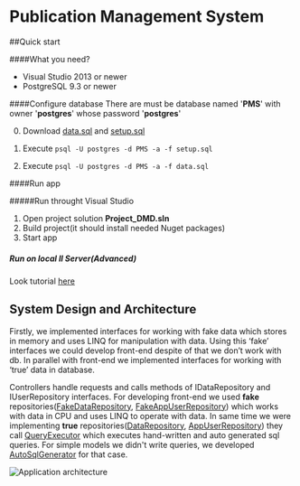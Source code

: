 # Publication Management System

##Quick start

####What you need?
* Visual Studio 2013 or newer
* PostgreSQL 9.3 or newer

####Configure database
There are must be database named '**PMS**' with owner '**postgres**' whose password '**postgres**'

0. Download [data.sql](https://drive.google.com/file/d/0B9PqrLKb-mQKbnFNb0FXRVpUaDg/view?usp=sharing) and [setup.sql](https://drive.google.com/file/d/0B9PqrLKb-mQKVkx5STNHdndvblE/view?usp=sharing)

1. Execute ```psql -U postgres -d PMS -a -f setup.sql```

2. Execute ```psql -U postgres -d PMS -a -f data.sql```

####Run app

#####Run throught Visual Studio

1. Open project solution **Project_DMD.sln**
2. Build project(it should install needed Nuget packages)
3. Start app

##### Run on local II Server(Advanced)

Look tutorial [here](http://blogs.msdn.com/b/rickandy/archive/2011/04/22/test-you-asp-net-mvc-or-webforms-application-on-iis-7-in-30-seconds.aspx)

## System Design and Architecture


Firstly, we implemented interfaces for working with fake data which stores in memory and uses LINQ for manipulation with data. Using this ‘fake’ interfaces we could develop front-end despite of that we don’t work with db. In parallel with front-end we implemented interfaces for working with ‘true’ data in database.

Controllers handle requests and calls methods of IDataRepository and IUserRepository interfaces. For developing front-end we used **fake** repositories([FakeDataRepository](https://github.com/alikhil/DMD_Project/blob/master/Project_DMD/Repositories/FakeDataRepository.cs), [FakeAppUserRepository](https://github.com/alikhil/DMD_Project/blob/master/Project_DMD/Repositories/FakeAppUserRepository.cs)) which works with data in CPU and uses LINQ to operate with data. In same time we were implementing **true** repositories([DataRepository](https://github.com/alikhil/DMD_Project/blob/master/Project_DMD/Repositories/DataRepository.cs),  [AppUserRepository](https://github.com/alikhil/DMD_Project/blob/master/Project_DMD/Repositories/AppUserRepository.cs)) they call  [QueryExecutor](https://github.com/alikhil/DMD_Project/blob/master/Project_DMD/Classes/QueryExecutor.cs) which executes hand-written and auto generated sql queries. For simple models we didn't write queries, we developed [AutoSqlGenerator](https://github.com/alikhil/DMD_Project/blob/master/Project_DMD/Classes/AutoSqlGenerator.cs) for that case.

![Application architecture](http://i.imgur.com/ILSSh40.png "Application architecture")
